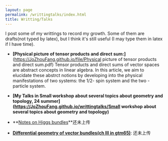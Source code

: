 ```yaml
---
layout: page
permalink: /writtingtalks/index.html
title: Writting/Talks
---
```


I post some of my writtings to record my growth. Some of them are drafts(not typed by latex), but I think it's still useful (I may type them in latex if I have time).

- **[Physical picture of tensor products and direct sum:]**(https://JoZhouFang.github.io/file/Physical picture of tensor products and direct sum.pdf)
Tensor products and direct sums of vector spaces are abstract concepts
in linear algebra. In this article, we aim to elucidate these abstrct notions
by developing into the physical manifestations of two systems: the 1/2-
spin system and the two -particle system.

- **[My Talks in Small workshop about several topics about geometry and topology, 24 summer](https://JoZhouFang.github.io/writtingtalks/Small workshop about several topics about geometry and topology)**



- **[Notes on Higgs bundles]()**还未上传

- **[Differential geometry of vector bundles(ch III in gtm65)]()**: 还未上传





